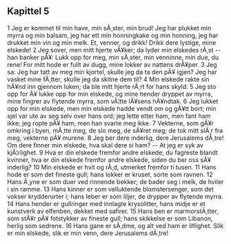 ## Kapittel 5

1 Jeg er kommet til min have, min sÃ¸ster, min brud! Jeg har plukket min myrra og min balsam, jeg har ett min honningkake og min honning, jeg har drukket min vin og min melk. Et, venner, og drikk! Drikk dere lystige, mine elskede! 
2 Jeg sover, men mitt hjerte vÃ¥ker; da lyder min elskedes rÃ¸st -- han banker pÃ¥: Lukk opp for meg, min sÃ¸ster, min venninne, min due, du rene! For mitt hode er fullt av dugg, mine lokker av nattens drÃ¥per. 
3 Jeg sa: Jeg har tatt av meg min kjortel, skulle jeg da ta den pÃ¥ igjen? Jeg har vasket mine fÃ¸tter, skulle jeg da skitne dem til? 
4 Min elskede rakte sin hÃ¥nd inn gjennom luken; da ble mitt hjerte rÃ¸rt for hans skyld. 
5 Jeg sto opp for Ã¥ lukke opp for min elskede, og mine hender dryppet av myrra, mine fingrer av flytende myrra, som vÃ¦tte lÃ¥sens hÃ¥ndtak. 
6 Jeg lukket opp for min elskede, men min elskede hadde vendt om og gÃ¥tt bort; min sjel var ute av seg selv over hans ord; jeg lette etter ham, men fant ham ikke; jeg ropte pÃ¥ ham, men han svarte meg ikke. 
7 Vekterne, som gÃ¥r omkring i byen, mÃ¸tte meg, de slo meg, de sÃ¥ret meg; de tok mitt slÃ¸r fra meg, vekterne pÃ¥ murene. 
8 Jeg ber dere inderlig, dere Jerusalems dÃ¸tre! Om dere finner min elskede, hva skal dere si ham? -- At jeg er syk av kjÃ¦rlighet. 
9 Hva er din elskede fremfor andre elskede, du fagreste blandt kvinner, hva er din elskede fremfor andre elskede, siden du ber oss sÃ¥ inderlig? 
10 Min elskede er hvit og rÃ¸d, utmerket fremfor ti tusen. 
11 Hans hode er som det fineste gull; hans lokker er kruset, sorte som ravnen. 
12 Hans Ã¸yne er som duer ved rinnende bekker; de bader seg i melk, de hviler i sin ramme. 
13 Hans kinner er som velluktende blomstersenger, som det vokser krydderurter i; hans leber er som liljer, de drypper av flytende myrra. 
14 Hans hender er gullringer med innlagte krysolitter, hans midje er et kunstverk av elfenben, dekket med safirer. 
15 Hans ben er marmorstÃ¸tter, som stÃ¥r pÃ¥ fotstykker av fineste gull; hans skikkelse er som Libanon, herlig som sedrene. 
16 Hans gane er sÃ¸dme, og alt ved ham er liflighet. Slik er min elskede, slik er min venn, dere Jerusalems dÃ¸tre!
